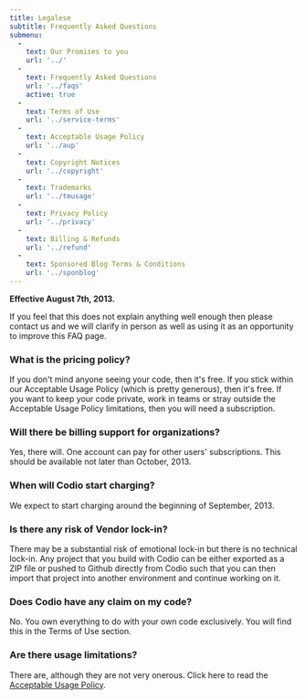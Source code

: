 ```yaml
---
title: Legalese
subtitle: Frequently Asked Questions
submenu:
  -
    text: Our Promises to you
    url: '../'
  -
    text: Frequently Asked Questions
    url: '../faqs'
    active: true
  -
    text: Terms of Use
    url: '../service-terms'
  -
    text: Acceptable Usage Policy
    url: '../aup'
  -
    text: Copyright Notices
    url: '../copyright'
  -
    text: Trademarks
    url: '../tmusage'
  -
    text: Privacy Policy
    url: '../privacy'
  -
    text: Billing & Refunds
    url: '../refund'    
  -
    text: Sponsored Blog Terms & Conditions
    url: '../sponblog'         
---
```


**Effective August 7th, 2013.**

If you feel that this does not explain anything well enough then please contact us and we will clarify in person as well as using it as an opportunity to improve this FAQ page.


### <a id="pricing"></a>What is the pricing policy?</a>
If you don't mind anyone seeing your code, then it's free. If you stick within our Acceptable Usage Policy (which is pretty generous), then it's free. If you want to keep your code private, work in teams or stray outside the Acceptable Usage Policy limitations, then you will need a subscription.

### <a id="organizations"></a>Will there be billing support for organizations?</a>
Yes, there will. One account can pay for other users' subscriptions. This should be available not later than October, 2013.

### <a id="golive"></a>When will Codio start charging?</a>
We expect to start charging around the beginning of September, 2013.

### <a id="lockin"></a>Is there any risk of Vendor lock-in?</a>
There may be a substantial risk of emotional lock-in but there is no technical lock-in. Any project that you build with Codio can be either exported as a ZIP file or pushed to Github directly from Codio such that you can then import that project into another environment and continue working on it.

### <a id="ownership"></a>Does Codio have any claim on my code?</a>
No. You own everything to do with your own code exclusively. You will find this in the Terms of Use section.

### <a id="limitations"></a>Are there usage limitations?</a>
There are, although they are not very onerous. Click here to read the [Acceptable Usage Policy](/legal/aup).


